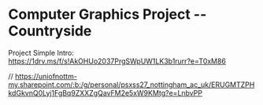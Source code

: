 # Computer Graphics Project -- Countryside
Project Simple Intro: 
https://1drv.ms/f/s!AkOHUo2037PrgSWpUW1LK3b1rurr?e=T0xM86

// https://uniofnottm-my.sharepoint.com/:b:/g/personal/psxss27_nottingham_ac_uk/ERUGMTZPHkdGkvnQ0Lyj1FgBq9ZXXZgQavFM2e5xW9KMtg?e=LnbvPP
